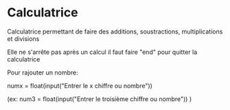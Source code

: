 # Calculatrice

Calculatrice permettant de faire des additions, soustractions, multiplications et divisions

Elle ne s'arrête pas après un calcul il faut faire "end" pour quitter la calculatrice

Pour rajouter un nombre:

 numx = float(input("Entrer le x chiffre ou nombre")) 

 (ex:  num3 = float(input("Entrer le troisième chiffre ou nombre")) )

 
